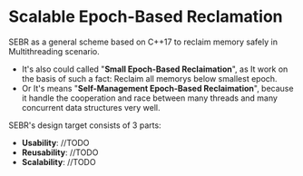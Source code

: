 # Scalable Epoch-Based Reclamation
SEBR as a general scheme based on C++17 to reclaim memory safely in Multithreading scenario.
- It's also could called "**Small Epoch-Based Reclaimation**", as It work on the basis of such a fact: Reclaim all memorys below smallest epoch.
- Or It's means "**Self-Management Epoch-Based Reclaimation**", because it handle the cooperation and race between many threads and many concurrent data structures very well.

SEBR's design target consists of 3 parts:
- **Usability**: //TODO
- **Reusability**: //TODO
- **Scalability**:  //TODO
